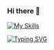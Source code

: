 ### Hi there 👋
[![My Skills](https://skillicons.dev/icons?i=js,react,html,css,bootstrap,cs,jquery,dotnet,nodejs,postman,vercel,vscode)](https://skillicons.dev)

[![Typing SVG](https://readme-typing-svg.herokuapp.com?font=Mouse+Memoirs&size=65&pause=500&color=06CD8C&vCenter=true&width=600&height=70&lines=Tufan+Sarı;Frontend+Developer;UI+Designer)](https://git.io/typing-svg)
